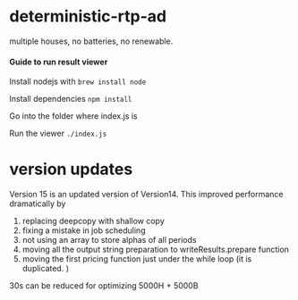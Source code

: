 # deterministic-rtp-ad

multiple houses, no batteries, no renewable.

#### Guide to run result viewer

Install nodejs with `brew install node`

Install dependencies `npm install`

Go into the folder where index.js is

Run the viewer `./index.js`

# version updates
Version 15 is an updated version of Version14.
This improved performance dramatically by
1. replacing deepcopy with shallow copy
2. fixing a mistake in job scheduling
3. not using an array to store alphas of all periods
4. moving all the output string preparation to writeResults.prepare function
5. moving the first pricing function just under the while loop (it is duplicated. )

30s can be reduced for optimizing 5000H + 5000B